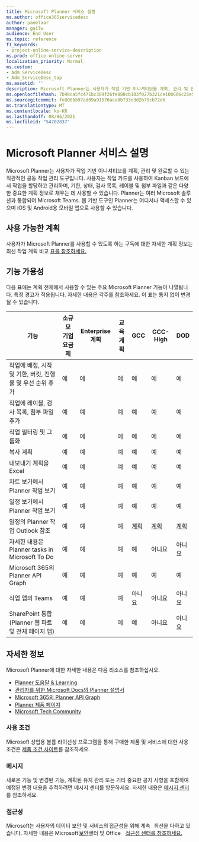 ```yaml
---
title: Microsoft Planner 서비스 설명
ms.author: office365servicedesc
author: pamelaar
manager: gailw
audience: End User
ms.topic: reference
f1_keywords:
- project-online-service-description
ms.prod: office-online-server
localization_priority: Normal
ms.custom:
- Adm_ServiceDesc
- Adm_ServiceDesc_top
ms.assetid: ''
description: Microsoft Planner는 사용자가 작업 기반 이니셔티브를 계획, 관리 및 완료할 수 있는 직관적인 공동 작업 관리 도구입니다.
ms.openlocfilehash: 7b98ca5fc471bc309f26fe888cb103f027b321ce10b606c25e55ede64b0939d0
ms.sourcegitcommit: fe808bb97ad09a91576aca8b733e3d2b75cb72e6
ms.translationtype: MT
ms.contentlocale: ko-KR
ms.lasthandoff: 08/06/2021
ms.locfileid: "54702837"
---
```

# <a name="microsoft-planner-service-description"></a>Microsoft Planner 서비스 설명

Microsoft Planner는 사용자가 작업 기반 이니셔티브를 계획, 관리 및 완료할 수 있는 직관적인 공동 작업 관리 도구입니다. 사용자는 작업 카드를 사용하여 Kanban 보드에서 작업을 할당하고 관리하며, 기한, 상태, 검사 목록, 레이블 및 첨부 파일과 같은 다양한 중요한 계획 정보로 채우는 데 사용할 수 있습니다. Planner는 여러 Microsoft 솔루션과 통합되어 Microsoft Teams. 웹 기반 도구인 Planner는 어디서나 액세스할 수 있으며 iOS 및 Android용 모바일 앱으로 사용할 수 있습니다.

## <a name="available-plans"></a>사용 가능한 계획

사용자가 Microsoft Planner를 사용할 수 있도록 하는 구독에 대한 자세한 계획 정보는 최신 작업 계획 비교 [표를 참조하세요.](https://go.microsoft.com/fwlink/?linkid=2139145)

## <a name="feature-availability"></a>기능 가용성

다음 표에는 계획 전체에서 사용할 수 있는 주요 Microsoft Planner 기능이 나열됩니다. 특정 경고가 적용됩니다. 자세한 내용은 각주를 참조하세요. 이 표는 통지 없이 변경될 수 있습니다.

| 기능  | 소규모 기업 요금제  | Enterprise 계획  | 교육 계획  | GCC  | GCC-High  | DOD  |
|----------|-----------------------|-------------------|------------------|------|-----------|------|
| 작업에 배정, 시작 및 기한, 버킷, 진행률 및 우선 순위 추가  | 예  | 예  | 예  | 예  | 예  | 예  |
| 작업에 레이블, 검사 목록, 첨부 파일 추가  | 예  | 예  | 예  | 예  | 예  | 예  |
| 작업 필터링 및 그룹화  | 예  | 예  | 예  | 예  | 예  | 예  |
| 복사 계획  | 예  | 예  | 예  | 예  | 예  | 예  |
| 내보내기 계획을 Excel  | 예  | 예  | 예  | 예  | 예  | 예  |
| 차트 보기에서 Planner 작업 보기  | 예  | 예  | 예  | 예  | 예  | 예  |
| 일정 보기에서 Planner 작업 보기  | 예  | 예  | 예  | 예  | 예  | 예  |
| 일정의 Planner 작업 Outlook 참조  | 예  | 예  | 예  | [계획](https://www.microsoft.com/microsoft-365/roadmap)  | [계획](https://www.microsoft.com/microsoft-365/roadmap)  | [계획](https://www.microsoft.com/microsoft-365/roadmap)  |
| 자세한 내용은 Planner tasks in Microsoft To Do  | 예  | 예  | 예  | 예  | 아니요  | 아니요  |
| Microsoft 365의 Planner API Graph  | 예  | 예  | 예  | 예  | 예  | 예  |
| 작업 앱의 Teams  | 예  | 예  | 예  | 아니요  | 아니요  | 아니요  |
| SharePoint 통합(Planner 웹 파트 및 전체 페이지 앱)  | 예  | 예  | 예  | 예  | 아니요  | 아니요  |

## <a name="learn-more"></a>자세한 정보

Microsoft Planner에 대한 자세한 내용은 다음 리소스를 참조하십시오.

- [Planner 도움말 &amp; Learning](https://support.microsoft.com/planner)
- [관리자를 위한 Microsoft Docs의 Planner 설명서](/office365/planner/planner-for-admins)
- [Microsoft 365의 Planner API Graph](/graph/planner-concept-overview)
- [Planner 제품 페이지](https://www.microsoft.com/microsoft-365/business/task-management-software)
- [Microsoft Tech Community](https://techcommunity.microsoft.com/t5/planner-blog/bg-p/PlannerBlog)

### <a name="licensing-terms"></a>사용 조건

Microsoft 상업용 볼륨 라이선싱 프로그램을 통해 구매한 제품 및 서비스에 대한 사용 조건은 [제품 조건 사이트](https://www.microsoft.com/licensing/terms/)를 참조하세요.

### <a name="messaging"></a>메시지

새로운 기능 및 변경된 기능, 계획된 유지 관리 또는 기타 중요한 공지 사항을 포함하여 예정된 변경 내용을 추적하려면 메시지 센터를 방문하세요. 자세한 내용은 [메시지 센터](/microsoft-365/admin/manage/message-center)를 참조하세요.

### <a name="accessibility"></a>접근성

Microsoft는 사용자의 데이터 보안 및 서비스의 [](https://www.microsoft.com/trust-center/compliance/accessibility)접근성을 위해 계속   최선을 다하고 있습니다. 자세한 내용은 Microsoft [보안](https://www.microsoft.com/trust-center)센터 및 Office    [접근성 센터를 참조하세요.](https://support.microsoft.com/office/office-accessibility-center-resources-for-people-with-disabilities-ecab0fcf-d143-4fe8-a2ff-6cd596bddc6d)
